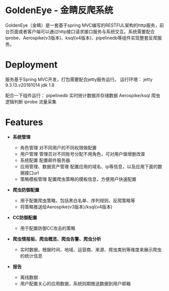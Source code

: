 # GoldenEye - 金睛反爬系统
GoldenEye（金睛）是一套基于spring MVC编写的RESTFUL架构的http服务，前台页面或者客户端可以通过http接口请求接口服务与系统交互。系统需要配合iprobe、Aerospike(v3版本)、ksql(v4版本)、pipelinedb等组件实现整套反爬服务。


# Deployment
服务基于Spring MVC开发，打包需要配合jetty服务运行。
运行环境：
jetty 9.3.13.v20161014
jdk 1.8

配合一下组件运行：
pipelinedb 实时统计数据并存储数据
Aerospike/ksql 爬虫逻辑判断
iprobe 流量采集



# Features
* **系统管理**
  * 角色管理 对不同用户的不同权限做配置
  * 用户管理 管理员对不同账号分配不用角色，可对用户做增删改查
  * 系统配置 配置邮件服务器
  * 应用管理、数据资产管理 配置应用的域名、ip等信息，以及应用下面的数据接口url
  * 策略模板管理 配置爬虫策略的模板信息，方便用户快速配置

* **爬虫防御配置**
  * 用于配置爬虫策略，包括黑白名单、序列规则、反爬策略等
  * 将策略推送给Aerospike(v3版本)/ksql(v4版本)

* **CC防御配置**
  * 用于配置防御CC攻击的策略

* **爬虫情报板、爬虫概览、爬虫告警、爬虫分析**
  * 实时数据，根据时间、地域、运营商、来源、爬虫类别等维度来展示爬虫的统计信息

* **报告**
  * 离线数据
  * 用户配置关心的应用数据，系统则期推送数据到用户邮箱

